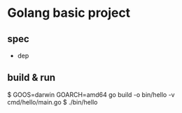 # Golang basic project

## spec
- dep

## build & run
$ GOOS=darwin GOARCH=amd64 go build -o bin/hello -v cmd/hello/main.go
$ ./bin/hello 